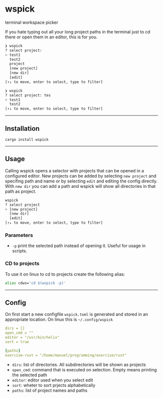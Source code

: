 # wspick
terminal workspace picker

 If you hate typing out all your long project paths in the terminal just to cd there or open them in an editor, this is for you.

```bash
❯ wspick
? select project:
> test1
  test2
  project
  [new project]
  [new dir]
  [edit]
[↑↓ to move, enter to select, type to filter]
```

```bash
❯ wspick
? select project: tes 
> test1
  test2
[↑↓ to move, enter to select, type to filter]
```

-----
## Installation
`cargo install wspick`

-----
## Usage
Calling wspick opens a selector with projects that can be opened in a configured editor.
New projects can be added by selecting `new project` and specifing path and name or by selecting `edit` and editing the config directly.
With `new dir` you can add a path and wspick will show all directories in that path as project.

```bash
wspick
? select project  
> [new project]
  [new dir]
  [edit]
[↑↓ to move, enter to select, type to filter]
```

### Parameters
- `-p` print the selected path instead of opening it. Useful for usage in scripts.

### CD to projects
To use it on linux to cd to projects create the following alias:
```bash
alias cdws='cd $(wspick -p)'
```
-----
## Config
On first start a new configfile `wspick.toml` is generated and stored in an appropriate location. On linux this is `~/.config/wspick`
```yaml
dirs = []
open_cmd = ""
editor = "/usr/bin/helix"
sort = true

[paths]
exercism-rust = "/home/manuel/programming/exercism/rust"
```

- `dirs`: list of directories. All subdirectories will be shown as projects
- `open_cmd`: command that is executed on selection. Empty means printing the selected path
- `editor`: editor used when you select edit
- `sort`: wheter to sort prjects alphabetically
- `paths`: list of project names and paths
